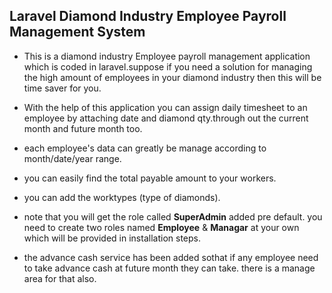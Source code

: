## Laravel Diamond Industry Employee Payroll Management System
 
- This is a diamond industry Employee payroll management application which is coded in laravel.suppose if you need a solution for managing the high amount of employees in your diamond industry then this will be time saver for you.

- With the help of this application you can assign daily timesheet to an employee by attaching date and diamond qty.through out the current month and future month too.

- each employee's data can greatly be manage according to month/date/year range.

- you can easily find the total payable amount to your workers.

- you can add the worktypes (type of diamonds).

- note that you will get the role called **SuperAdmin** added pre default. you need to create two roles named **Employee** &  **Managar** at your own which will be provided in installation steps.

- the advance cash service has been added sothat if any employee need to take advance cash at future month they can take. there is a manage area for that also.

 
